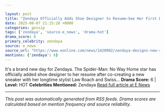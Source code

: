 ```yaml
---

layout: post
title: "Zendaya Officially Adds Shoe Designer to Resume—See Her First Design"""
date: 2025-08-07 21:15:28 +0000
categories: gossip
tags: ['zendaya', 'source-e_news', 'drama-hot']
drama_score: 6
primary_celebrity: zendaya
source: e_news
source_url: "https://www.eonline.com/news/1420902/zendaya-designs-new-shoe-with-law-roach-photos?cmpid=rss-syndicate-genericrss-us-top_stories"""
mentions: {'zendaya': 6}
---
```


It's a brand new day for Zendaya. The Spider-Man: No Way Home star has officially added shoe designer to her resume after co-creating a new sneaker with her longtime stylist Law Roach and Swiss... **Drama Score:** 6 | **Level:** HOT **Celebrities Mentioned:** Zendaya [Read full article at E News](https://www.eonline.com/news/1420902/zendaya-designs-new-shoe-with-law-roach-photos?cmpid=rss-syndicate-genericrss-us-top_stories)

---

*This post was automatically generated from RSS feeds. Drama scores are calculated based on mention frequency and source reliability.*